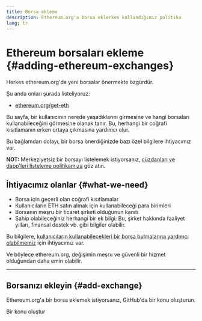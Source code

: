 ```yaml
---
title: Borsa ekleme
description: Ethereum.org'a borsa eklerken kullandığımız politika
lang: tr
---
```


# Ethereum borsaları ekleme {#adding-ethereum-exchanges}

Herkes ethereum.org'da yeni borsalar önermekte özgürdür.

Şu anda onları şurada listeliyoruz:

- [ethereum.org/get-eth](/get-eth/)

Bu sayfa, bir kullanıcının nerede yaşadıklarını girmesine ve hangi borsaları kullanabileceğini görmesine olanak tanır. Bu, herhangi bir coğrafi kısıtlamanın erken ortaya çıkmasına yardımcı olur.

Bu bağlamdan dolayı, bir borsa önerdiğinizde bazı özel bilgilere ihtiyacımız var.

**NOT:** Merkeziyetsiz bir borsayı listelemek istiyorsanız, [cüzdanları ve dapp'leri listeleme politikamıza](/contributing/adding-products/) göz atın.

## İhtiyacımız olanlar {#what-we-need}

- Borsa için geçerli olan coğrafi kısıtlamalar
- Kullanıcıların ETH satın almak için kullanabileceği para birimleri
- Borsanın meşru bir ticaret şirketi olduğunun kanıtı
- Sahip olabileceğiniz herhangi bir ek bilgi: Bu, şirket hakkında faaliyet yılları, finansal destek vb. gibi bilgiler olabilir.

Bu bilgilere, [kullanıcıların kullanabilecekleri bir borsa bulmalarına yardımcı olabilmemiz](/get-eth/#country-picker) için ihtiyacımız var.

Ve böylece ethereum.org, değişimin meşru ve güvenli bir hizmet olduğundan daha emin olabilir.

---

## Borsanızı ekleyin {#add-exchange}

Ethereum.org'a bir borsa eklemek istiyorsanız, GitHub'da bir konu oluşturun.

<ButtonLink href="https://github.com/ethereum/ethereum-org-website/issues/new?assignees=&labels=content+%3Afountain_pen%3A&template=suggest_exchange.yaml">
  Bir konu oluştur
</ButtonLink>
